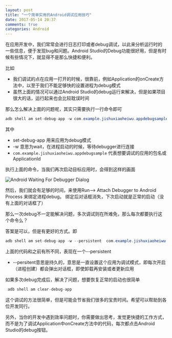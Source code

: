 ```yaml
---
layout: post
title: "一个简单实用的Android调试应用技巧"
date: 2017-05-14 20:37
comments: true
categories: Android
---
```


在应用开发中，我们常常会进行日志打印或者debug调试，以此来分析运行时的一些信息，便于发现bug和问题。Android Studio的Debug功能很好用，但是有时候有些情况下，就显得不是那么快捷和便利。
<!--more-->

比如

  * 我们调试的点在应用一打开的时候，很靠前，例如Application的onCreate方法中，以至于我们不能足够快的设置进程为debug模式
  * 虽然上面的情况可以通过Android Studio的debug运行来解决，但是如果项目很大的话，运行起来也会比较耽误时间

那么怎么解决上面的问题呢，其实只需要执行一行命令即可

```java
adb shell am set-debug-app -w com.example.jishuxiaoheiwu.appdebugsample
```  

其中

  * set-debug-app 用来应用为debug模式
  * -w 意思为wait，在进程启动的时候，等待debugger进行连接
  * `com.example.jishuxiaoheiwu.appdebugsample` 代表想要调试的应用的包名或ApplicationId

执行上面的命令，当我们再次启动目标应用时，会得到这样的画面

![Android Waiting For Debugger Dialog](https://asset.droidyue.com/broken_images/android_debug_dialog.png)  

然后，我们就会有足够的时间，来使用Run--> Attach Debugger to Android Process 来绑定进程debug。  绑定后对话框消失，下次启动就是正常的启动（没有上面的对话框了）


那么一次debug不一定能解决问题，多次调试则在所难免，那么每次都要执行这个命令么？

答案是可以，但是有更好的方式。即

```java
adb shell am set-debug-app -w --persistent  com.example.jishuxiaoheiwu.appdebugsample
```

上面的代码和之前有所不同，表现在一个--persistent

  * --persitent意思是持久的，意思是一直设置这个应用为调试模式，即每次开启（进程创建）都会弹出对话框，即使卸载再安装或者更新应用

如果多次debug完成后，解决了问题，想要恢复正常的启动也很简单
```java
 adb shell am clear-debug-app
```

这个调试的方法很简单，但是可能会节省我们很多的宝贵时间。希望可以帮助到各位开发同行。

另外，当你的开发中遇到效率问题时，你需要做出思考，发觉更快捷的工作方式，而不是为了调试Application中onCreate方法中的代码，每次都点击Android Studio的debug按钮。

